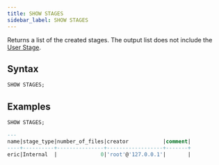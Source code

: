 ```yaml
---
title: SHOW STAGES
sidebar_label: SHOW STAGES
---
```


Returns a list of the created stages. The output list does not include the [User Stage](index.md#user-stage).

## Syntax

```sql
SHOW STAGES;
```

## Examples

```sql
SHOW STAGES;

---
name|stage_type|number_of_files|creator           |comment|
----+----------+---------------+------------------+-------+
eric|Internal  |              0|'root'@'127.0.0.1'|       |
```